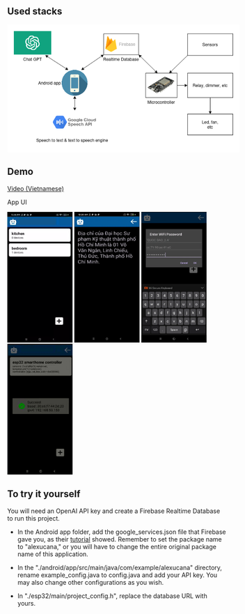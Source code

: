 
## Used stacks
<img style="background-color:white;padding:15px" src="./img/overview.png"></img>

## Demo
[Video (Vietnamese)](https://tranquochuy645.github.io/assets/videos/ChatGPT_smart_home_project/demo_video.mp4)

App UI

<img style="height:300px; width:150px;" src="./img/result1.png"></img>
<img style="height:300px; width:150px;"  src="./img/result2.png"></img>
<img style="height:300px; width:150px;"  src="./img/result3.png"></img>
<img style="height:300px; width:150px;"  src="./img/result4.png"></img>

## To try it yourself

You will need an OpenAI API key and create a Firebase Realtime Database to run this project.

-  In the Android app folder, add the google_services.json file that Firebase gave you, as their [tutorial](https://www.youtube.com/watch?v=jbHfJpoOzkI) showed. Remember to set the package name to "alexucana," or you will have to change the entire original package name of this application.

-  In the "./android/app/src/main/java/com/example/alexucana" directory, rename example_config.java to config.java and add your API key. You may also change other configurations as you wish.

-  In "./esp32/main/project_config.h", replace the database URL with yours.

